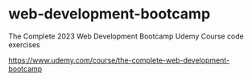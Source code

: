 # web-development-bootcamp
The Complete 2023 Web Development Bootcamp Udemy Course code exercises

https://www.udemy.com/course/the-complete-web-development-bootcamp

